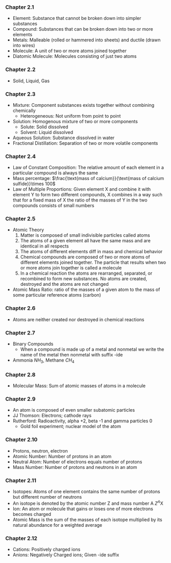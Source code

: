 ### Chapter 2.1
- Element: Substance that cannot be broken down into simpler substances
- Compound: Substances that can be broken down into two or more elements
- Metals: Malleable (rolled or hammered into sheets) and ductile (drawn into wires)
- Molecule: A unit of two or more atoms joined together
- Diatomic Molecule: Molecules consisting of just two atoms
### Chapter 2.2
- Solid, Liquid, Gas
### Chapter 2.3
- Mixture: Component substances exists together without combining chemically
	- Heterogeneous: Not uniform from point to point
- Solution: Homogenous mixture of two or more components
	- Solute: Solid dissolved
	- Solvent: Liquid dissolved
- Aqueous Solution: Substance dissolved in water
- Fractional Distillation: Separation of two or more volatile components
### Chapter 2.4
 - Law of Constant Composition: The relative amount of each element in a particular compound is always the same
 - Mass percentage: $\frac{\text{mass of calcium}}{\text{mass of calcium sulfide}}\times 100$
 - Law of Multiple Proportions: Given element X and combine it with element Y to form two different compounds, X combines in a way such that for a fixed mass of X the ratio of the masses of Y in the two compounds consists of small numbers
### Chapter 2.5
- Atomic Theory
	1. Matter is composed of small indivisible particles called atoms
	2. The atoms of a given element all have the same mass and are identical in all respects
	3. The atoms of different elements diff in mass and chemical behavior
	4. Chemical compounds are composed of two or more atoms of different elements joined together. The particle that results when two or more atoms join together is called a molecule
	5. In a chemical reaction the atoms are rearranged, separated, or recombined to form new substances. No atoms are created, destroyed and the atoms are not changed
- Atomic Mass Ratio: ratio of the masses of a given atom to the mass of some particular reference atoms (carbon)
### Chapter 2.6
- Atoms are neither created nor destroyed in chemical reactions
### Chapter 2.7
- Binary Compounds
	- When a compound is made up of a metal and nonmetal we write the name of the metal then nonmetal with suffix -ide
- Ammonia $NH_3$, Methane $CH_4$
### Chapter 2.8
- Molecular Mass: Sum of atomic masses of atoms in a molecule
### Chapter 2.9
- An atom is composed of even smaller subatomic particles
- JJ Thomson: Electrons; cathode rays
- Rutherford: Radioactivity, alpha +2, beta -1 and gamma particles 0
	- Gold foil experiment; nuclear model of the atom
### Chapter 2.10
- Protons, neutron, electron
- Atomic Number: Number of protons in an atom
- Neutral Atom: Number of electrons equals number of protons
- Mass Number: Number of protons and neutrons in an atom
### Chapter 2.11
- Isotopes: Atoms of one element contains the same number of protons but different number of neutrons
- An isotope is denoted by the atomic number Z and mass number A ${Z}^{A}$X
- Ion: An atom or molecule that gains or loses one of more electrons becomes charged
- Atomic Mass is the sum of the masses of each isotope multiplied by its natural abundance for a weighted average
### Chapter 2.12
- Cations: Positively charged ions
- Anions: Negatively Charged ions; Given -ide suffix